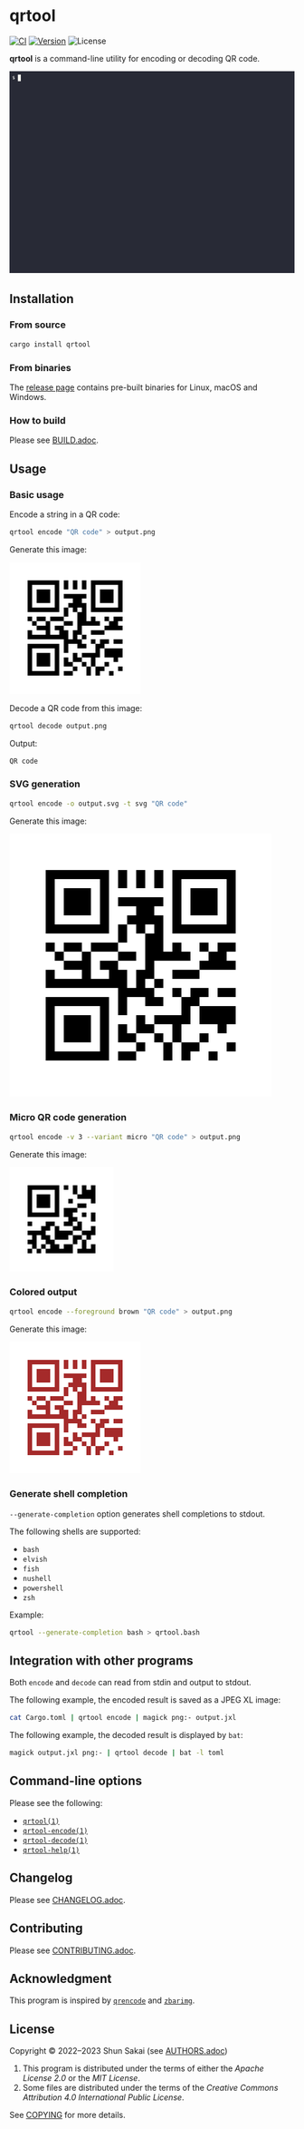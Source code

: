 <!--
SPDX-FileCopyrightText: 2022-2023 Shun Sakai

SPDX-License-Identifier: Apache-2.0 OR MIT
-->

# qrtool

[![CI][ci-badge]][ci-url]
[![Version][version-badge]][version-url]
![License][license-badge]

**qrtool** is a command-line utility for encoding or decoding QR code.

![Demonstration video](asset/demo.gif)

## Installation

### From source

```sh
cargo install qrtool
```

### From binaries

The [release page][release-page-url] contains pre-built binaries for Linux,
macOS and Windows.

### How to build

Please see [BUILD.adoc](BUILD.adoc).

## Usage

### Basic usage

Encode a string in a QR code:

```sh
qrtool encode "QR code" > output.png
```

Generate this image:

![Output](tests/data/basic/basic.png)

Decode a QR code from this image:

```sh
qrtool decode output.png
```

Output:

```text
QR code
```

### SVG generation

```sh
qrtool encode -o output.svg -t svg "QR code"
```

Generate this image:

![Output](tests/data/decode/decode.svg)

### Micro QR code generation

```sh
qrtool encode -v 3 --variant micro "QR code" > output.png
```

Generate this image:

![Output](tests/data/variant/micro.png)

### Colored output

```sh
qrtool encode --foreground brown "QR code" > output.png
```

Generate this image:

![Output](tests/data/colored/fg.png)

### Generate shell completion

`--generate-completion` option generates shell completions to stdout.

The following shells are supported:

- `bash`
- `elvish`
- `fish`
- `nushell`
- `powershell`
- `zsh`

Example:

```sh
qrtool --generate-completion bash > qrtool.bash
```

## Integration with other programs

Both `encode` and `decode` can read from stdin and output to stdout.

The following example, the encoded result is saved as a JPEG XL image:

```sh
cat Cargo.toml | qrtool encode | magick png:- output.jxl
```

The following example, the decoded result is displayed by `bat`:

```sh
magick output.jxl png:- | qrtool decode | bat -l toml
```

## Command-line options

Please see the following:

- [`qrtool(1)`][qrtool-man-url]
- [`qrtool-encode(1)`][qrtool-encode-man-url]
- [`qrtool-decode(1)`][qrtool-decode-man-url]
- [`qrtool-help(1)`][qrtool-help-man-url]

## Changelog

Please see [CHANGELOG.adoc](CHANGELOG.adoc).

## Contributing

Please see [CONTRIBUTING.adoc](CONTRIBUTING.adoc).

## Acknowledgment

This program is inspired by [`qrencode`](https://fukuchi.org/works/qrencode/)
and [`zbarimg`](https://github.com/mchehab/zbar).

## License

Copyright &copy; 2022&ndash;2023 Shun Sakai (see [AUTHORS.adoc](AUTHORS.adoc))

1. This program is distributed under the terms of either the _Apache License
   2.0_ or the _MIT License_.
2. Some files are distributed under the terms of the _Creative Commons
   Attribution 4.0 International Public License_.

See [COPYING](COPYING) for more details.

[ci-badge]: https://img.shields.io/github/actions/workflow/status/sorairolake/qrtool/CI.yaml?branch=develop&label=CI&logo=github&style=for-the-badge
[ci-url]: https://github.com/sorairolake/qrtool/actions?query=branch%3Adevelop+workflow%3ACI++
[version-badge]: https://img.shields.io/crates/v/qrtool?style=for-the-badge
[version-url]: https://crates.io/crates/qrtool
[license-badge]: https://img.shields.io/crates/l/qrtool?style=for-the-badge
[release-page-url]: https://github.com/sorairolake/qrtool/releases
[qrtool-man-url]: https://sorairolake.github.io/qrtool/man/qrtool.1.html
[qrtool-encode-man-url]: https://sorairolake.github.io/qrtool/man/qrtool-encode.1.html
[qrtool-decode-man-url]: https://sorairolake.github.io/qrtool/man/qrtool-decode.1.html
[qrtool-help-man-url]: https://sorairolake.github.io/qrtool/man/qrtool-help.1.html
